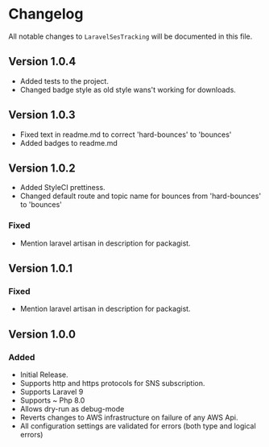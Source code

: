 # Changelog

All notable changes to `LaravelSesTracking` will be documented in this file.

## Version 1.0.4
- Added tests to the project.
- Changed badge style as old style wans't working for downloads.

## Version 1.0.3
- Fixed text in readme.md to correct 'hard-bounces' to 'bounces'
- Added badges to readme.md

## Version 1.0.2
- Added StyleCI prettiness.
- Changed default route and topic name for bounces from 'hard-bounces' to 'bounces'

### Fixed
- Mention laravel artisan in description for packagist.

## Version 1.0.1

### Fixed
- Mention laravel artisan in description for packagist.

## Version 1.0.0

### Added
- Initial Release.
- Supports http and https protocols for SNS subscription.
- Supports Laravel 9
- Supports ~ Php 8.0
- Allows dry-run as debug-mode
- Reverts changes to AWS infrastructure on failure of any AWS Api.
- All configuration settings are validated for errors (both type and logical errors)
